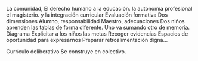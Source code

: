 La comunidad, El derecho humano a la educación. la autonomía profesional el magisterio. y la integración curricular 
Evaluación formativa
Dos dimensiones 
Alumno, responsabilidad 
Maestro, adecuaciones 
Dos niños aprenden las tablas de forma diferente. Uno va sumando otro de memoria.
Diagrama
Explicitar a los niños las metas
Recoger evidencias
Espacios de oportunidad para expresarnos
Preparar retroalimentación digna...

Currículo deliberativo
Se construye en colectivo.




